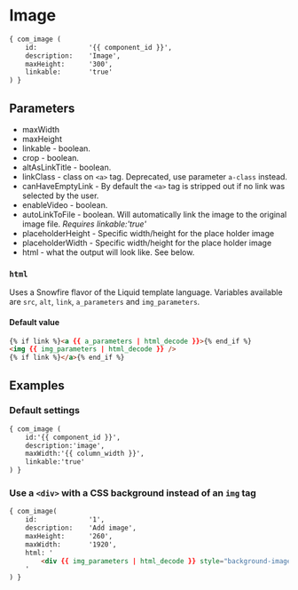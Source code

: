Image
=====

```xml
{ com_image ( 
    id:          	'{{ component_id }}', 
    description: 	'Image', 
    maxHeight:   	'300',
    linkable:    	'true'
) }
```

Parameters
----------

* maxWidth
* maxHeight
* linkable - boolean.
* crop - boolean.
* altAsLinkTitle - boolean.
* linkClass - class on `<a>` tag. Deprecated, use parameter `a-class` instead.
* canHaveEmptyLink - By default the `<a>` tag is stripped out if no link was selected by the user.
* enableVideo - boolean.
* autoLinkToFile - boolean. Will automatically link the image to the original image file. _Requires linkable:'true'_
* placeholderHeight - Specific width/height for the place holder image
* placeholderWidth - Specific width/height for the place holder image
* html - what the output will look like. See below.

### `html`

Uses a Snowfire flavor of the Liquid template language.
Variables available are `src`, `alt`, `link`, `a_parameters` and `img_parameters`.  

#### Default value

```html
{% if link %}<a {{ a_parameters | html_decode }}>{% end_if %}
<img {{ img_parameters | html_decode }} />
{% if link %}</a>{% end_if %}
```

Examples
--------

### Default settings

```html
{ com_image ( 
	id:'{{ component_id }}', 
	description:'image', 
	maxWidth:'{{ column_width }}', 
	linkable:'true' 
) }
```


### Use a `<div>` with a CSS background instead of an `img` tag

```html
{ com_image(
	id:             '1',
	description:    'Add image',
	maxHeight:      '260',
	maxWidth:       '1920',
	html: '
		<div {{ img_parameters | html_decode }} style="background-image:url({{ src }})"></div>
	'
) }
```
